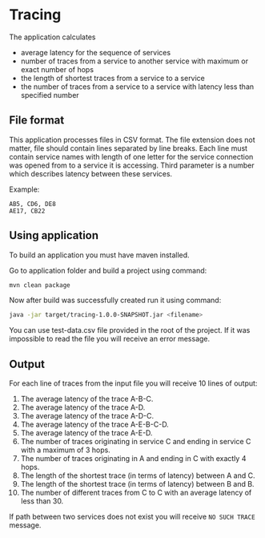 # Tracing
The application calculates 
- average latency for the sequence of services
- number of traces from a service to another service with maximum or exact number of hops
- the length of shortest traces from a service to a service
- the number of traces from a service to a service with latency less than specified number

## File format
This application processes files in CSV format. The file extension does not matter, file should contain lines separated by line breaks. Each line must contain service names with length of one letter for the service connection was opened from to a service it is accessing. Third parameter is a number which describes latency between these services. 

Example:
```
AB5, CD6, DE8
AE17, CB22
```

## Using application
To build an application you must have maven installed. 

Go to application folder and build a project using command:
```bash
mvn clean package
``` 

Now after build was successfully created run it using command:
```bash
java -jar target/tracing-1.0.0-SNAPSHOT.jar <filename>
```

You can use test-data.csv file provided in the root of the project. If it was impossible to read the file you will receive an error message.

## Output
For each line of traces from the input file you will receive 10 lines of output:
1. The average latency of the trace A-B-C.
2. The average latency of the trace A-D.
3. The average latency of the trace A-D-C.
4. The average latency of the trace A-E-B-C-D.
5. The average latency of the trace A-E-D.
6. The number of traces originating in service C and ending in service C with a maximum of 3 hops.
7. The number of traces originating in A and ending in C with exactly 4 hops.
8. The length of the shortest trace (in terms of latency) between A and C.
9. The length of the shortest trace (in terms of latency) between B and B.
10. The number of different traces from C to C with an average latency of less than 30.

If path between two services does not exist you will receive `NO SUCH TRACE` message.


